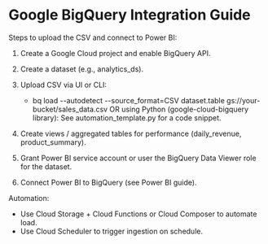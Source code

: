 # Google BigQuery Integration Guide

Steps to upload the CSV and connect to Power BI:

1. Create a Google Cloud project and enable BigQuery API.
2. Create a dataset (e.g., analytics_ds).
3. Upload CSV via UI or CLI:
   - bq load --autodetect --source_format=CSV dataset.table gs://your-bucket/sales_data.csv
   OR using Python (google-cloud-bigquery library):
   See automation_template.py for a code snippet.

4. Create views / aggregated tables for performance (daily_revenue, product_summary).
5. Grant Power BI service account or user the BigQuery Data Viewer role for the dataset.
6. Connect Power BI to BigQuery (see Power BI guide).

Automation:
- Use Cloud Storage + Cloud Functions or Cloud Composer to automate load.
- Use Cloud Scheduler to trigger ingestion on schedule.